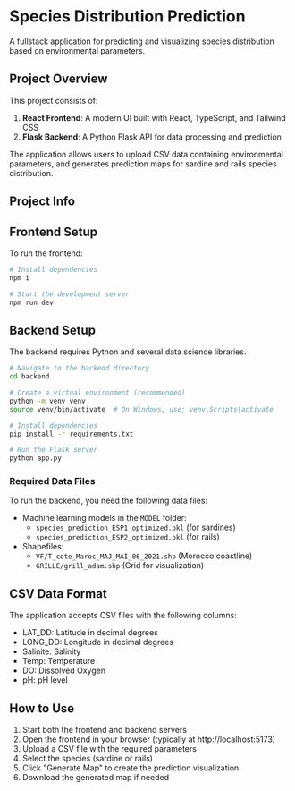
# Species Distribution Prediction

A fullstack application for predicting and visualizing species distribution based on environmental parameters.

## Project Overview

This project consists of:

1. **React Frontend**: A modern UI built with React, TypeScript, and Tailwind CSS
2. **Flask Backend**: A Python Flask API for data processing and prediction

The application allows users to upload CSV data containing environmental parameters, and generates prediction maps for sardine and rails species distribution.

## Project Info

## Frontend Setup

To run the frontend:

```sh
# Install dependencies
npm i

# Start the development server
npm run dev
```

## Backend Setup

The backend requires Python and several data science libraries.

```sh
# Navigate to the backend directory
cd backend

# Create a virtual environment (recommended)
python -m venv venv
source venv/bin/activate  # On Windows, use: venv\Scripts\activate

# Install dependencies
pip install -r requirements.txt

# Run the Flask server
python app.py
```

### Required Data Files

To run the backend, you need the following data files:

- Machine learning models in the `MODEL` folder:
  - `species_prediction_ESP1_optimized.pkl` (for sardines)
  - `species_prediction_ESP2_optimized.pkl` (for rails)
- Shapefiles:
  - `VF/T_cote_Maroc_MAJ_MAI_06_2021.shp` (Morocco coastline)
  - `GRILLE/grill_adam.shp` (Grid for visualization)

## CSV Data Format

The application accepts CSV files with the following columns:
- LAT_DD: Latitude in decimal degrees
- LONG_DD: Longitude in decimal degrees
- Salinite: Salinity
- Temp: Temperature
- DO: Dissolved Oxygen
- pH: pH level

## How to Use

1. Start both the frontend and backend servers
2. Open the frontend in your browser (typically at http://localhost:5173)
3. Upload a CSV file with the required parameters
4. Select the species (sardine or rails)
5. Click "Generate Map" to create the prediction visualization
6. Download the generated map if needed

